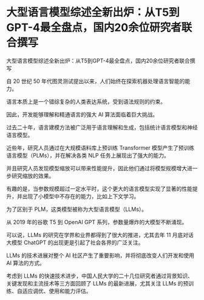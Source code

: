 # 大型语言模型综述全新出炉：从T5到GPT-4最全盘点，国内20余位研究者联合撰写
大型语言模型综述全新出炉：从T5到GPT-4最全盘点，国内20余位研究者联合撰写

自 20 世纪 50 年代图灵测试提出以来，人们始终在探索机器处理语言智能的能力。

语言本质上是一个错综复杂的人类表达系统，受到语法规则的约束。

因此，开发能够理解和精通语言的强大 AI 算法面临着巨大挑战。

过去二十年，语言建模方法被广泛用于语言理解和生成，包括统计语言模型和神经语言模型。

近些年，研究人员通过在大规模语料库上预训练 Transformer 模型产生了预训练语言模型（PLMs），并在解决各类 NLP 任务上展现出了强大的能力。

并且研究人员发现模型缩放可以带来性能提升，因此他们通过将模型规模增大进一步研究缩放的效果。

有趣的是，当参数规模超过一定水平时，这个更大的语言模型实现了显著的性能提升，并出现了小模型中不存在的能力，比如上下文学习。

为了区别于 PLM，这类模型被称为大型语言模型（LLMs）。

从 2019 年的谷歌 T5 到 OpenAI GPT 系列，参数量爆炸的大模型不断涌现。

可以说，LLMs 的研究在学界和业界都得到了很大的推进，尤其去年 11 月底对话大模型 ChatGPT 的出现更是引起了社会各界的广泛关注。

LLMs 的技术进展对整个 AI 社区产生了重要影响，并将彻底改变人们开发和使用 AI 算法的方式。

考虑到 LLMs 的快速技术进步，中国人民大学的二十几位研究者通过背景知识、关键发现和主流技术等三方面回顾了 LLMs 的最新进展，尤其关注 LLMs 的预训练、自适应调优、使用和能力评估。
